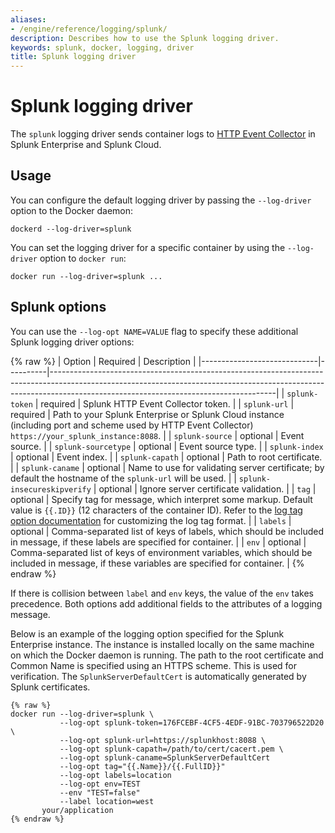 ```yaml
---
aliases:
- /engine/reference/logging/splunk/
description: Describes how to use the Splunk logging driver.
keywords: splunk, docker, logging, driver
title: Splunk logging driver
---
```


# Splunk logging driver

The `splunk` logging driver sends container logs to
[HTTP Event Collector](http://dev.splunk.com/view/event-collector/SP-CAAAE6M)
in Splunk Enterprise and Splunk Cloud.

## Usage

You can configure the default logging driver by passing the `--log-driver`
option to the Docker daemon:

    dockerd --log-driver=splunk

You can set the logging driver for a specific container by using the
`--log-driver` option to `docker run`:

    docker run --log-driver=splunk ...

## Splunk options

You can use the `--log-opt NAME=VALUE` flag to specify these additional Splunk
logging driver options:

{% raw %}
| Option                      | Required | Description                                                                                                                                                                                                        |
|-----------------------------|----------|--------------------------------------------------------------------------------------------------------------------------------------------------------------------------------------------------------------------|
| `splunk-token`              | required | Splunk HTTP Event Collector token.                                                                                                                                                                                 |
| `splunk-url`                | required | Path to your Splunk Enterprise or Splunk Cloud instance (including port and scheme used by HTTP Event Collector) `https://your_splunk_instance:8088`.                                                              |
| `splunk-source`             | optional | Event source.                                                                                                                                                                                                      |
| `splunk-sourcetype`         | optional | Event source type.                                                                                                                                                                                                 |
| `splunk-index`              | optional | Event index.                                                                                                                                                                                                       |
| `splunk-capath`             | optional | Path to root certificate.                                                                                                                                                                                          |
| `splunk-caname`             | optional | Name to use for validating server certificate; by default the hostname of the `splunk-url` will be used.                                                                                                           |
| `splunk-insecureskipverify` | optional | Ignore server certificate validation.                                                                                                                                                                              |
| `tag`                       | optional | Specify tag for message, which interpret some markup. Default value is `{{.ID}}` (12 characters of the container ID). Refer to the [log tag option documentation](log_tags.md) for customizing the log tag format. |
| `labels`                    | optional | Comma-separated list of keys of labels, which should be included in message, if these labels are specified for container.                                                                                          |
| `env`                       | optional | Comma-separated list of keys of environment variables, which should be included in message, if these variables are specified for container.                                                                        |
{% endraw %}

If there is collision between `label` and `env` keys, the value of the `env` takes precedence.
Both options add additional fields to the attributes of a logging message.

Below is an example of the logging option specified for the Splunk Enterprise
instance. The instance is installed locally on the same machine on which the
Docker daemon is running. The path to the root certificate and Common Name is
specified using an HTTPS scheme. This is used for verification.
The `SplunkServerDefaultCert` is automatically generated by Splunk certificates.

    {% raw %}
    docker run --log-driver=splunk \
               --log-opt splunk-token=176FCEBF-4CF5-4EDF-91BC-703796522D20 \
               --log-opt splunk-url=https://splunkhost:8088 \
               --log-opt splunk-capath=/path/to/cert/cacert.pem \
               --log-opt splunk-caname=SplunkServerDefaultCert
               --log-opt tag="{{.Name}}/{{.FullID}}"
               --log-opt labels=location
               --log-opt env=TEST
               --env "TEST=false"
               --label location=west
           your/application
    {% endraw %}